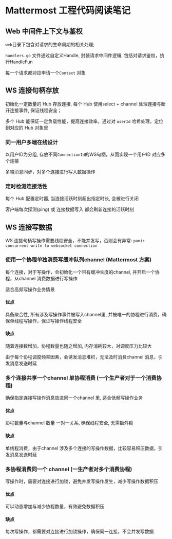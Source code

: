 # Mattermost 工程代码阅读笔记

## Web 中间件上下文与鉴权

`web`目录下包含对请求的生命周期的相关处理; 

`handlers.go` 文件通过自定义Handle, 封装请求中间件逻辑, 包括对请求鉴权，执行HandleFun

每一个请求都对应申请一个`Context` 对象

## WS 连接句柄存放

初始化一定数量的 Hub 存放连接, 每个 Hub 使用select + channel 处理连接与断开连接事件, 保证线程安全；

多个 Hub 能保证一定负载性能，提高连接效率。通过对 `userId` 哈希处理，定位到对应的 Hub 对象里

### 同一用户多端在线设计

以用户ID为分组, 存放不同`ConnectionId`的WS句柄，从而实现一个用户ID 对应多个连接

多端消息同步，对多个连接进行写入数据操作

### 定时检测连接活性

每个 Hub 配置定时器, 当连接活跃时刻超出指定时长, 会被进行关闭

客户端每次探测(ping) 或 连接数据写入 都会刷新连接的活跃时刻

## WS 连接写数据

WS 连接句柄写操作需要线程安全，不能并发写，否则会有异常: `panic concurrent write to websocket connection`

### 使用一个协程单独消费写缓冲队列channel (Mattermost 方案)

每个连接，对于写操作，会初始化一个带有缓冲长度的channel, 并开启一个协程，从channel 消费数据进行写操作

适合高频写操作业务情景

#### 优点

具备聚合性, 所有涉及写操作事件被写入channel里, 并被唯一的协程进行消费，确保单线程写操作，保证写操作线程安全

#### 缺点

随着连接数增加，协程数量也随之增加, 内存消耗较大，对调度压力比较大

由于每个协程调度频率因素，会诱发消息堆积，无法及时消费channel 消息，引发消息发送时延

### 多个连接共享一个channel 单协程消费 (一个生产者对于一个消费协程)

确保指定连接写操作消息放进同一个channel 里, 适合低频写操作业务

#### 优点

协程数量与channel 数量 一对一关系, 确保线程安全, 无需额外锁

#### 缺点

单线程消费，由于channel 涉及多个连接的写操作数据，比较容易积压数据，引发消息发送时延

### 多协程消费同一个 channel (一生产者对多个消费协程)

写操作时，需要对连接进行加锁，避免并发写操作发生，减少写操作数据积压

#### 优点

可以动态增加与减少协程数量，有效避免数据积压

#### 缺点

每次写操作，都需要对连接进行加锁操作，确保同一连接，不会并发写数据




